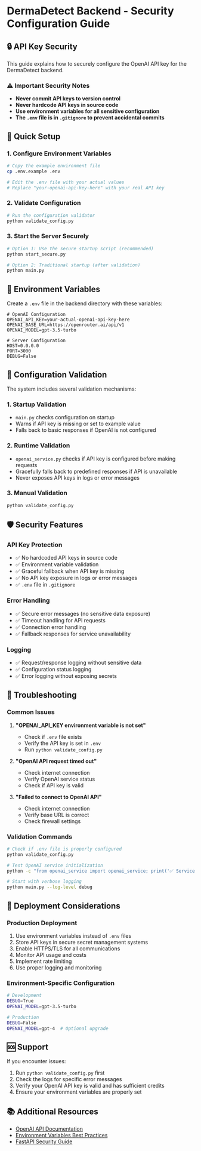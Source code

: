 # DermaDetect Backend - Security Configuration Guide

## 🔒 API Key Security

This guide explains how to securely configure the OpenAI API key for the DermaDetect backend.

### ⚠️ Important Security Notes

- **Never commit API keys to version control**
- **Never hardcode API keys in source code**
- **Use environment variables for all sensitive configuration**
- **The `.env` file is in `.gitignore` to prevent accidental commits**

## 🚀 Quick Setup

### 1. Configure Environment Variables

```bash
# Copy the example environment file
cp .env.example .env

# Edit the .env file with your actual values
# Replace "your-openai-api-key-here" with your real API key
```

### 2. Validate Configuration

```bash
# Run the configuration validator
python validate_config.py
```

### 3. Start the Server Securely

```bash
# Option 1: Use the secure startup script (recommended)
python start_secure.py

# Option 2: Traditional startup (after validation)
python main.py
```

## 📁 Environment Variables

Create a `.env` file in the backend directory with these variables:

```env
# OpenAI Configuration
OPENAI_API_KEY=your-actual-openai-api-key-here
OPENAI_BASE_URL=https://openrouter.ai/api/v1
OPENAI_MODEL=gpt-3.5-turbo

# Server Configuration
HOST=0.0.0.0
PORT=3000
DEBUG=False
```

## 🔧 Configuration Validation

The system includes several validation mechanisms:

### 1. Startup Validation
- `main.py` checks configuration on startup
- Warns if API key is missing or set to example value
- Falls back to basic responses if OpenAI is not configured

### 2. Runtime Validation
- `openai_service.py` checks if API key is configured before making requests
- Gracefully falls back to predefined responses if API is unavailable
- Never exposes API keys in logs or error messages

### 3. Manual Validation
```bash
python validate_config.py
```

## 🛡️ Security Features

### API Key Protection
- ✅ No hardcoded API keys in source code
- ✅ Environment variable validation
- ✅ Graceful fallback when API key is missing
- ✅ No API key exposure in logs or error messages
- ✅ `.env` file in `.gitignore`

### Error Handling
- ✅ Secure error messages (no sensitive data exposure)
- ✅ Timeout handling for API requests
- ✅ Connection error handling
- ✅ Fallback responses for service unavailability

### Logging
- ✅ Request/response logging without sensitive data
- ✅ Configuration status logging
- ✅ Error logging without exposing secrets

## 🚨 Troubleshooting

### Common Issues

1. **"OPENAI_API_KEY environment variable is not set"**
   - Check if `.env` file exists
   - Verify the API key is set in `.env`
   - Run `python validate_config.py`

2. **"OpenAI API request timed out"**
   - Check internet connection
   - Verify OpenAI service status
   - Check if API key is valid

3. **"Failed to connect to OpenAI API"**
   - Check internet connection
   - Verify base URL is correct
   - Check firewall settings

### Validation Commands

```bash
# Check if .env file is properly configured
python validate_config.py

# Test OpenAI service initialization
python -c "from openai_service import openai_service; print('✅ Service OK' if openai_service._is_configured() else '❌ Not configured')"

# Start with verbose logging
python main.py --log-level debug
```

## 📝 Deployment Considerations

### Production Deployment
1. Use environment variables instead of `.env` files
2. Store API keys in secure secret management systems
3. Enable HTTPS/TLS for all communications
4. Monitor API usage and costs
5. Implement rate limiting
6. Use proper logging and monitoring

### Environment-Specific Configuration
```bash
# Development
DEBUG=True
OPENAI_MODEL=gpt-3.5-turbo

# Production
DEBUG=False
OPENAI_MODEL=gpt-4  # Optional upgrade
```

## 🆘 Support

If you encounter issues:
1. Run `python validate_config.py` first
2. Check the logs for specific error messages
3. Verify your OpenAI API key is valid and has sufficient credits
4. Ensure your environment variables are properly set

## 📚 Additional Resources

- [OpenAI API Documentation](https://platform.openai.com/docs)
- [Environment Variables Best Practices](https://12factor.net/config)
- [FastAPI Security Guide](https://fastapi.tiangolo.com/tutorial/security/)
